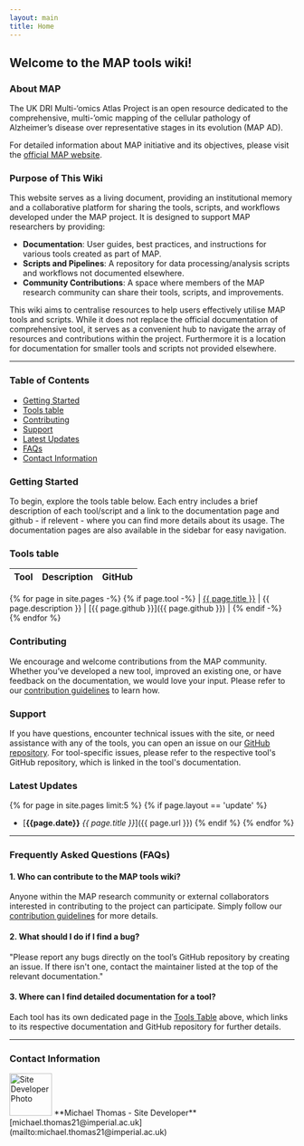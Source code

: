 ```yaml
---
layout: main
title: Home
---
```


## Welcome to the MAP tools wiki!

### About MAP

The UK DRI Multi-‘omics Atlas Project is an open resource dedicated to the comprehensive, multi-’omic mapping of the cellular pathology of Alzheimer’s disease over representative stages in its evolution (MAP AD).

For detailed information about MAP initiative and its objectives, please visit the [official MAP website](https://map-ad.org).

### Purpose of This Wiki

This website serves as a living document, providing an institutional memory and a collaborative platform for sharing the tools, scripts, and workflows developed under the MAP project. It is designed to support MAP researchers by providing:

- **Documentation**: User guides, best practices, and instructions for various tools created as part of MAP.
- **Scripts and Pipelines**: A repository for data processing/analysis scripts and workflows not documented elsewhere.
- **Community Contributions**: A space where members of the MAP research community can share their tools, scripts, and improvements.

This wiki aims to centralise resources to help users effectively utilise MAP tools and scripts. While it does not replace the official documentation of comprehensive tool, it serves as a convenient hub to navigate the array of resources and contributions within the project. Furthermore it is a location for documentation for smaller tools and scripts not provided elsewhere.

---

### Table of Contents
- [Getting Started](#getting-started)
- [Tools table](#tools-table)
- [Contributing](#contributing)
- [Support](#support)
- [Latest Updates](#latest-updates)
- [FAQs](#faqs)
- [Contact Information](#contact-information)

### Getting Started

To begin, explore the tools table below. Each entry includes a brief description of each tool/script and a link to the documentation page and github - if relevent - where you can find more details about its usage. The documentation pages are also available in the sidebar for easy navigation.

### Tools table

| Tool | Description | GitHub |
|------|-------------|------|
{% for page in site.pages -%}
{% if page.tool -%}
| [{{ page.title }}]({{page.url}}) | {{ page.description }} | [{{ page.github }}]({{ page.github }}) |
{% endif -%}
{% endfor %}

### Contributing

We encourage and welcome contributions from the MAP community. Whether you’ve developed a new tool, improved an existing one, or have feedback on the documentation, we would love your input. Please refer to our [contribution guidelines](/pages/main/contributing.md) to learn how.

### Support

If you have questions, encounter technical issues with the site, or need assistance with any of the tools, you can open an issue on our [GitHub repository](https://github.com/MAP-AD/map-ad.github.io). For tool-specific issues, please refer to the respective tool's GitHub repository, which is linked in the tool's documentation.

### Latest Updates

{% for page in site.pages limit:5 %}
{% if page.layout == 'update' %}
- [**{{page.date}}** *{{ page.title }}*]({{ page.url }})
{% endif %}
{% endfor %}

---

### Frequently Asked Questions (FAQs)

#### 1. **Who can contribute to the MAP tools wiki?**
Anyone within the MAP research community or external collaborators interested in contributing to the project can participate. Simply follow our [contribution guidelines](/pages/main/contributing.md) for more details.

#### 2. **What should I do if I find a bug?**
"Please report any bugs directly on the tool’s GitHub repository by creating an issue. If there isn't one, contact the maintainer listed at the top of the relevant documentation."

#### 3. **Where can I find detailed documentation for a tool?**
Each tool has its own dedicated page in the [Tools Table](#tools-table) above, which links to its respective documentation and GitHub repository for further details.

---

### Contact Information

<img class="inline_image" src="/assets/img/Michael.png" width="75px" alt="Site Developer Photo" />  
**Michael Thomas - Site Developer**  
[michael.thomas21@imperial.ac.uk](mailto:michael.thomas21@imperial.ac.uk)
